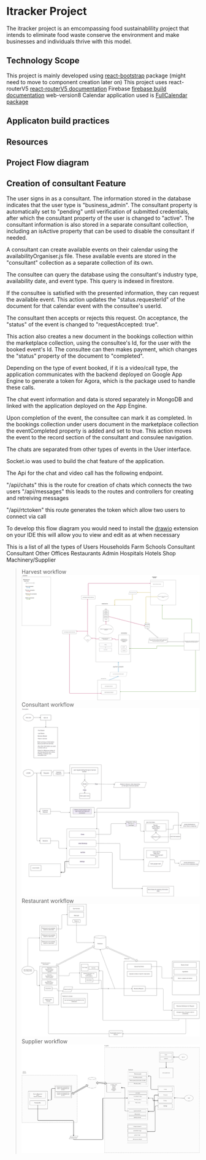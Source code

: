 # Itracker Project

The itracker project is an emcompassing food sustainablility project that intends to eliminate food waste conserve the environment and make businesses and individuals thrive with this model.

## Technology Scope

This project is mainly developed using [react-bootstrap](https://react-bootstrap.github.io/getting-started/introduction) package (might need to move to component creation later on)
This project uses react-routerV5 [react-routerV5 documentation](https://v5.reactrouter.com/web/guides/quick-start)
Firebase [firebase build documentation](https://firebase.google.com/docs/build) web-version8
Calendar application used is [FullCalendar package](https://fullcalendar.io/docs/content-injection)

## Applicaton build practices

## Resources

## Project Flow diagram

## Creation of consultant Feature

The user signs in as a consultant. The information stored in the database indicates that the user type is "business_admin". The consultant property is automatically set to "pending" until verification of submitted credentials, after which the consultant property of the user is changed to "active".
The consultant information is also stored in a separate consultant collection, including an isActive property that can be used to disable the consultant if needed.

A consultant can create available events on their calendar using the availabilityOrganiser.js file. These available events are stored in the "consultant" collection as a separate collection of its own.

The consultee can query the database using the consultant's industry type, availability date, and event type. This query is indexed in firestore.

If the consultee is satisfied with the presented information, they can request the available event. This action updates the "status.requesterId" of the document for that calendar event with the consultee's userId.

The consultant then accepts or rejects this request. On acceptance, the "status" of the event is changed to "requestAccepted: true".

This action also creates a new document in the bookings collection within the marketplace collection, using the consultee's Id, for the user with the booked event's Id. The consultee can then makes payment, which changes the "status" property of the document to "completed".

Depending on the type of event booked, if it is a video/call type, the application communicates with the backend deployed on Google App Engine to generate a token for Agora, which is the package used to handle these calls.

The chat event information and data is stored separately in MongoDB and linked with the application deployed on the App Engine.

Upon completion of the event, the consultee can mark it as completed. In the bookings collection under users document in the marketplace collection the eventCompleted property is added and set to true. This action moves the event to the record section of the consultant and consulee navigation.

The chats are separated from other types of events in the User interface.

Socket.io was used to build the chat feature of the application.

The Api for the chat and video call has the following endpoint.

"/api/chats" this is the route for creation of chats which connects the two users
"/api/messages" this leads to the routes and controllers for creating and retreiving messages

"/api/rtctoken" this route generates the token which allow two users to connect via call

To develop this flow diagram you would need to install the [drawio](https://marketplace.visualstudio.com/items?itemName=hediet.vscode-drawio) extension on your IDE
this will allow you to view and edit as at when necessary

This is a list of all the types of Users
Households
Farm
Schools
Consultant
Consultant
Other
Offices
Restaurants
Admin
Hospitals
Hotels
Shop
Machinery/Supplier

> Harvest workflow
> ![drawio diagram for workflow](./workflow_farmer_harvest.png)
> Consultant workflow
> ![drawio diagram for workflow](./workflow_consultant.png)
> Restaurant workflow
> ![drawio diagram for workflow](./workflow_restaurant.png)
> Supplier workflow
> ![drawio diagram for workflow](./workflow_supplier.png)
